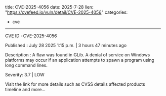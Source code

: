  
title: CVE-2025-4056
date: 2025-7-28
lien: "https://cvefeed.io/vuln/detail/CVE-2025-4056"
categories:
  - cve
---

CVE ID : CVE-2025-4056

Published :  July 28
2025
1:15 p.m. | 3 hours
47 minutes ago

Description : A flaw was found in GLib. A denial of service on Windows platforms may occur if an application attempts to spawn a program using long command lines.

Severity: 3.7 | LOW

Visit the link for more details
such as CVSS details
affected products
timeline
and more...
